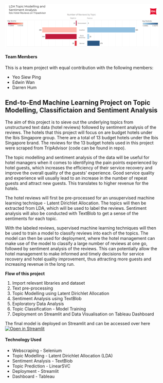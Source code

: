 ![alt_text](https://github.com/SiewPingYeo/Capstone-Project--End-to-End-ML-on-Topic-Classification-and-Sentiment-Analysis/blob/main/assets/hotelreview-lda-sent.png?raw=True)

#### Team Members
This is a team project with equal contribution with the following members:
- Yeo Siew Ping
- Edwin Wan
- Darren Hum

## End-to-End Machine Learning Project on Topic Modelling, Classifictaion and Sentiment Analysis

The aim of this project is to sieve out the underlying topics from unstructured text data (hotel reviews) followed by sentiment analysis of the reviews. The hotels that this project will focus on are budget hotels under the Ibis Singapore group. There are a total of 13 budget hotels under the Ibis Singapore brand. The reviews for the 13 budget hotels used in this project were scraped from TripAdvisor (code can be found in repo).

The topic modelling and sentiment analysis of the data will be useful for hotel managers when it comes to identifying the pain points experienced by hotel guests, which increases the efficiency of their service recovery and improve the overall quality of the guests' experience. Good service quality and experience will usually lead to an increase in the number of repeat guests and attract new guests. This translates to higher revenue for the hotels.

The hotel reviews will first be pre-processed for an unsupervised machine learning technique - Latent Dirichlet Allocation. The topics will then be extracted from LDA, which will be used to label the reviews. Sentiment analysis will also be conducted with TextBlob to get a sense of the sentiments for each topic.

With the labeled reviews, supervised machine learning techniques will then be used to train a model to classify reviews into each of the topics. The model can then be used for deployment, where the hotel management can make use of the model to classify a large number of reviews at one go, followed by sentiment analysis of the reviews. This can potentially allow the hotel management to make informed and timely decisions for service recovery and hotel quality improvement, thus attracting more guests and increasing revenue in the long run.

**Flow of this project**

1. Import relevant libraries and dataset
2. Text pre-processing
3. Topic Modelling using Latent Dirichlet Allocation
4. Sentiment Analysis using TextBlob
5. Exploratory Data Analysis
6. Topic Classification - Model Training
7. Deployment on Streamlit and Data Visualisation on Tableau Dashboard

The final model is deployed on Streamlit and can be accessed over here [![Open in Streamlit](https://static.streamlit.io/badges/streamlit_badge_black_white.svg)](https://share.streamlit.io/siewpingyeo/capstone-project--end-to-end-ml-on-topic-classification-and-sentiment-analysis/main/Streamlit/streamlit_app_capstone.py)

#### Technology Used
- Webscraping - Selenium
- Topic Modelling - Latent Dirichlet Allocation (LDA)
- Sentiment Analysis - TextBlob
- Topic Prediction - LinearSVC
- Deployment - Streamlit
- Dashboard - Tableau



